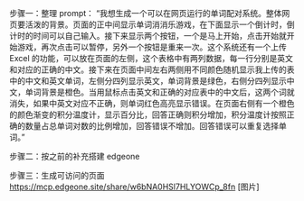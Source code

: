 步骤一：整理 prompt：
“我想生成一个可以在网页运行的单词配对系统。整体网页要活泼的背景。页面的正中间显示单词消消乐游戏，在下面显示一个倒计时，倒计时的时间可以自己输入。接下来显示两个按钮，一个是马上开始，点击开始就开始游戏，再次点击可以暂停，另外一个按钮是重来一次。这个系统还有一个上传 Excel 的功能，可以放在页面的左侧，这个表格中有两列数据，每一行分别是英文和对应的正确的中文。接下来在页面中间左右两侧用不同颜色随机显示我上传的表中的中文和英文单词，左侧分四列显示英文，单词背景是绿色，右侧分四列显示中文，单词背景是橙色。当用鼠标点击英文和正确的对应表中的中文后，这两个词就消失，如果中英文对应不正确，则单词红色高亮显示错误。在页面右侧有一个橙色的颜色渐变的积分温度计，显示百分比，回答正确则积分增加，积分温度计按照正确的数量占总单词对数的比例增加，回答错误不增加。回答错误可以重复选择单词。”

步骤二：按之前的补充搭建 edgeone

步骤三：生成可访问的页面
https://mcp.edgeone.site/share/w6bNA0HSl7HLYOWCp_8fn
[图片]
